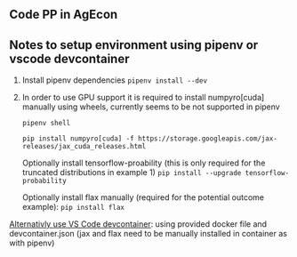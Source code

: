 

## Code PP in AgEcon




## Notes to setup environment using pipenv or vscode devcontainer

1) Install pipenv dependencies ```pipenv install --dev```

2) In order to use GPU support it is required to install numpyro[cuda] manually using wheels, currently seems to be not supported in pipenv

    ```
    pipenv shell

    pip install numpyro[cuda] -f https://storage.googleapis.com/jax-releases/jax_cuda_releases.html

    ```
    Optionally install tensorflow-proability (this is only required for the truncated distributions in
    example 1) 
    ```pip install --upgrade tensorflow-probability```
    
    Optionally install flax manually (required for the potential outcome example):
    ```pip install flax```

[Alternativly use VS Code devcontainer](https://code.visualstudio.com/docs/remote/containers): using provided docker file and devcontainer.json (jax and flax need to be manually installed in container as with pipenv)